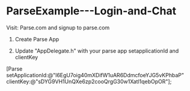 ParseExample---Login-and-Chat
=============================

Visit: Parse.com and signup to parse.com

1) Create Parse App

2) Update "AppDelegate.h" with your parse app setapplicationId and clientKey

[Parse setApplicationId:@"l6EgU7oig40mXDifW1uAR6DdmcfoeYJG5vKPhbaP"
                  clientKey:@"sDYG9VH1UnQXe6zp2cooQrgG30w1Xatl1qebOpOR"];
                  
                  
